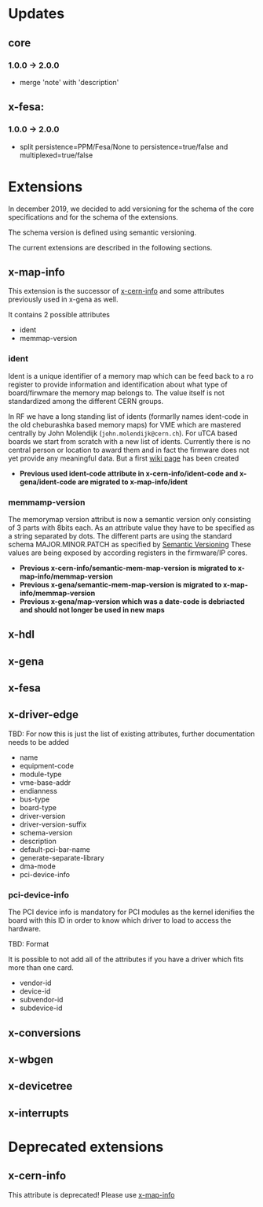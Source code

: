 # Updates
## core
### 1.0.0 -> 2.0.0
* merge 'note' with 'description'
## x-fesa:
### 1.0.0 -> 2.0.0
* split persistence=PPM/Fesa/None to persistence=true/false and multiplexed=true/false
# Extensions

In december 2019, we decided to add versioning for the schema of the
core specifications and for the schema of the extensions.

The schema version is defined using semantic versioning.

The current extensions are described in the following sections.
## <a name="x-map-info">x-map-info
This extension is the successor of [x-cern-info](#x-cern-info) and some attributes previously used in x-gena as well.

It contains 2 possible attributes
*  ident
*  memmap-version

### ident
Ident is a unique identifier of a memory map which can be feed back to a ro register to provide information and identification about what type of board/firwmare the memory map belongs to.
The value itself is not standardized among the different CERN groups.

In RF we have a long standing list of idents (formarlly names ident-code in the old cheburashka based memory maps) for VME which are mastered centrally by John Molendijk (`john.molendijk@cern.ch`).
For uTCA based boards we start from scratch with a new list of idents. Currently there is no central person or location to award them and in fact the firmware does not yet provide any meaningful data. But a first [wiki page](https://wikis.cern.ch/pages/viewpage.action?pageId=122066518) has been created

* **Previous used ident-code attribute in x-cern-info/ident-code and x-gena/ident-code are migrated to x-map-info/ident**

### memmamp-version
The memorymap version attribut is now a semantic version only consisting of 3 parts with 8bits each. As an attribute value they have to be specified as a string separated by dots. The different parts are using the standard schema MAJOR.MINOR.PATCH as specified by [Semantic Versioning](https://semver.org)
These values are being exposed by according registers in the firmware/IP cores.

* **Previous x-cern-info/semantic-mem-map-version is migrated to x-map-info/memmap-version**
* **Previous x-gena/semantic-mem-map-version is migrated to x-map-info/memmap-version**
* **Previous x-gena/map-version which was a date-code is debriacted and should not longer be used in new maps**


## x-hdl

## x-gena

## x-fesa

## x-driver-edge

TBD: For now this is just the list of existing attributes, further documentation needs to be added
* name
* equipment-code
* module-type
* vme-base-addr
* endianness
* bus-type
* board-type
* driver-version
* driver-version-suffix
* schema-version
* description
* default-pci-bar-name
* generate-separate-library
* dma-mode
* pci-device-info

### pci-device-info

The PCI device info is mandatory for PCI modules as the kernel idenifies the board with this ID in order to know which driver to load to access the hardware.

TBD: Format

It is possible to not add all of the attributes if you have a driver which fits more than one card.

* vendor-id
* device-id
* subvendor-id
* subdevice-id

## x-conversions

## x-wbgen

## x-devicetree

## x-interrupts

# Deprecated extensions

## <a name="x-cern-info">x-cern-info
This attribute is deprecated! Please use [x-map-info](#x-map-info)
